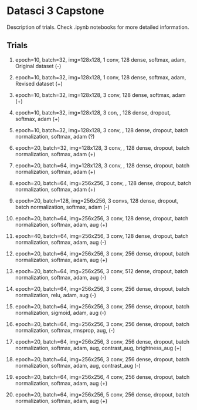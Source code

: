 # Datasci 3 Capstone
Description of trials. Check .ipynb notebooks for more detailed information.

## Trials
1. epoch=10, batch=32, img=128x128, 1 conv, 128 dense, softmax, adam, Original dataset (-)
2. epoch=10, batch=32, img=128x128, 1 conv, 128 dense, softmax, adam, Revised dataset (+) 
3. epoch=10, batch=32, img=128x128, 3 conv, 128 dense, softmax, adam (+) 
4. epoch=10, batch=32, img=128x128, 3 con, , 128 dense, dropout, softmax, adam (+) 
5. epoch=10, batch=32, img=128x128, 3 conv, , 128 dense, dropout, batch normalization, softmax, adam (?) 
6. epoch=20, batch=32, img=128x128, 3 conv, , 128 dense, dropout, batch normalization, softmax, adam (+) 
7. epoch=20, batch=64, img=128x128, 3 conv, , 128 dense, dropout, batch normalization, softmax, adam (+) 
8. epoch=20, batch=64, img=256x256, 3 conv, , 128 dense, dropout, batch normalization, softmax, adam (+) 
9. epoch=20, batch=128, img=256x256, 3 convs, 128 dense, dropout, batch normalization, softmax, adam (-)  


14. epoch=20, batch=64, img=256x256, 3 conv, 128 dense, dropout, batch normalization, softmax, adam, aug (+)
15. epoch=40, batch=64, img=256x256, 3 conv, 128 dense, dropout, batch normalization, softmax, adam, aug (-)
16. epoch=20, batch=64, img=256x256, 3 conv, 256 dense, dropout, batch normalization, softmax, adam, aug (+)
17. epoch=20, batch=64, img=256x256, 3 conv, 512 dense, dropout, batch normalization, softmax, adam, aug (-)
18. epoch=20, batch=64, img=256x256, 3 conv, 256 dense, dropout, batch normalization, relu, adam, aug (-)
19. epoch=20, batch=64, img=256x256, 3 conv, 256 dense, dropout, batch normalization, sigmoid, adam, aug (-)
20. epoch=20, batch=64, img=256x256, 3 conv, 256 dense, dropout, batch normalization, softmax, rmsprop, aug, (-)
21. epoch=20, batch=64, img=256x256, 3 conv, 256 dense, dropout, batch normalization, softmax, adam, aug, contrast_aug, brightness_aug (+)
22. epoch=20, batch=64, img=256x256, 3 conv, 256 dense, dropout, batch normalization, softmax, adam, aug, contrast_aug (-)
23. epoch=20, batch=64, img=256x256, 4 conv, 256 dense, dropout, batch normalization, softmax, adam, aug (+)
24. epoch=20, batch=64, img=256x256, 5 conv, 256 dense, dropout, batch normalization, softmax, adam, aug (+)
